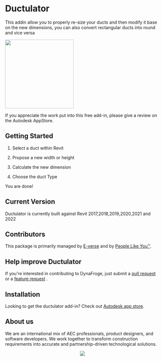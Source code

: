 # Ductulator

This addin allow you to properly re-size your ducts and then modify it base on the new dimensions, you can also convert rectangular ducts into round and vice versa</h3>
<br/>

[<img src="https://s3.amazonaws.com/everse.assets/GithubReadme/DuctulatorPresentation-01.png" width="223" height="223">](https://github.com/EverseDevelopment/DynaForge/wiki)
<br/>

If you appreciate the work put into this free add-in, please give a review on the Autodesk AppStore. 

## Getting Started

1. Select a duct within Revit

2.  Propose a new width or height

3.  Calculate the new dimension

4.  Choose the duct Type

 
You are done! 

## Current Version
Ductulator is currently built against Revit 2017,2018,2019,2020,2021 and 2022

## Contributors
This package is primarily managed by [E-verse](https://www.e-verse.co/) and by [People Like You™](https://github.com/EverseDevelopment/Ductulator/pulse).

## Help improve Ductulator
If you're interested in contributing to DynaFroge, just submit a [pull request](https://github.com/EverseDevelopment/DynaForge/pulls) or a [feature request](https://github.com/EverseDevelopment/DynaForge/issues) .

## Installation
Looking to get the ductulator add-in?  Check out [Autodesk app store](https://apps.autodesk.com/RVT/en/Detail/Index?id=6272106374266176068&appLang=en&os=Win64).

## About us ##

We are an international mix of AEC professionals, product designers, and software developers. We work together to transform construction requirements into accurate and partnership-driven technological solutions.

<p align="center" width="100%">
    <a href="https://www.e-verse.com/">
    <img src="https://s3.amazonaws.com/everse.assets/GithubReadme/e-verse_logo_no+slogan.jpg"  align="center">
    </a>
</p>
